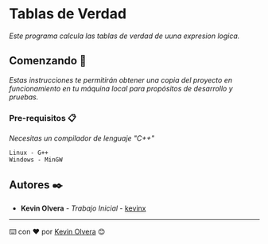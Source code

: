 # Tablas de Verdad

_Este programa calcula las tablas de verdad de uuna expresion logica._

## Comenzando 🚀

_Estas instrucciones te permitirán obtener una copia del proyecto en funcionamiento en tu máquina local para propósitos de desarrollo y pruebas._

### Pre-requisitos 📋

_Necesitas un compilador de lenguaje "C++"_

```
Linux - G++
Windows - MinGW
```

## Autores ✒️

* **Kevin Olvera** - *Trabajo Inicial* - [kevinx](https://github.com/KevinOlvera)

---
⌨️ con ❤️ por [Kevin Olvera](https://github.com/KevinOlvera) 😊
